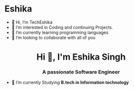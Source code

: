 # Eshika

- 👋 Hi, I’m TechEshika
- 👀 I’m interested in Coding and continuing Projects.
- 🌱 I’m currently learning programming languages
- 💞️ I’m looking to collaborate with all of you
<h1 align="center">Hi 👋, I'm Eshika Singh</h1>
<h3 align="center">A passionate Software Engineer</h3>

- 🌱 I’m currently Studying **B.tech in Information technology**
